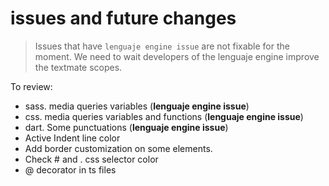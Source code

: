 # issues and future changes

> Issues that have `lenguaje engine issue` are not fixable for the moment. 
> We need to wait developers of the lenguaje engine improve the textmate scopes.

To review:
- sass. media queries variables (**lenguaje engine issue**)
- css. media queries variables and functions (**lenguaje engine issue**)
- dart. Some punctuations (**lenguaje engine issue**)
- Active Indent line color
- Add border customization on some elements.
- Check # and . css selector color
- @ decorator in ts files